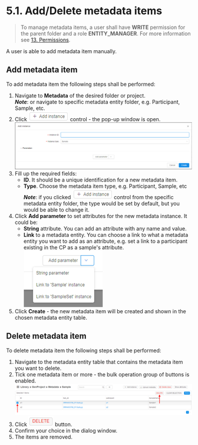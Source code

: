 # 5.1. Add/Delete metadata items

> To manage metadata items, a user shall have **WRITE** permission for the parent folder and a role **ENTITY_MANAGER**. For more information see [13. Permissions](../13_Permissions/13._Permissions.md).

A user is able to add metadata item manually.

## Add metadata item

To add metadata item the following steps shall be performed:

1. Navigate to **Metadata** of the desired folder or project.  
    **_Note_**: or navigate to specific metadata entity folder, e.g. Participant, Sample, etc.
2. Click ![CP_AddDeleteMetadata](attachments/AddDeleteMetadata_1.png) control - the pop-up window is open.  
    ![CP_AddDeleteMetadata](attachments/AddDeleteMetadata_2.png)
3. Fill up the required fields:
    - **ID**. It should be a unique identification for a new metadata item.
    - **Type**. Choose the metadata item type, e.g. Participant, Sample, etc  
        **_Note_**: if you clicked ![CP_AddDeleteMetadata](attachments/AddDeleteMetadata_1.png) control from the specific metadata entity folder, the type would be set by default, but you would be able to change it.
4. Click **Add parameter** to set attributes for the new metadata instance. It could be:
    - **String** attribute. You can add an attribute with any name and value.
    - **Link** to a metadata entity. You can choose a link to what a metadata entity you want to add as an attribute, e.g. set a link to a participant existing in the CP as a sample's attribute.  
    ![CP_AddDeleteMetadata](attachments/AddDeleteMetadata_3.png)
5. Click **Create** - the new metadata item will be created and shown in the chosen metadata entity table.

## Delete metadata item

To delete metadata item the following steps shall be performed:

1. Navigate to the metadata entity table that contains the metadata item you want to delete.
2. Tick one metadata item or more - the bulk operation group of buttons is enabled.  
    ![CP_AddDeleteMetadata](attachments/AddDeleteMetadata_4.png)
3. Click ![CP_AddDeleteMetadata](attachments/AddDeleteMetadata_5.png) button.
4. Confirm your choice in the dialog window.
5. The items are removed.
